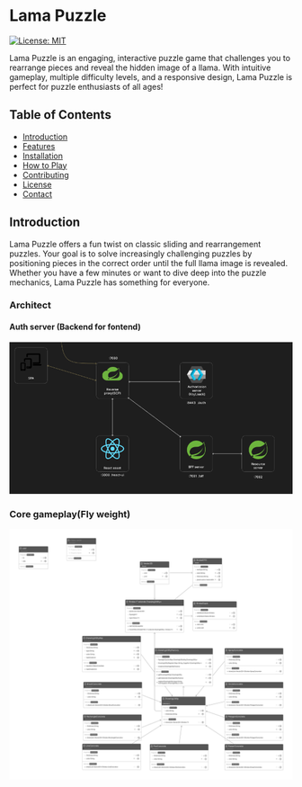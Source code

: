 # Lama Puzzle

[![License: MIT](https://img.shields.io/badge/License-MIT-yellow.svg)](LICENSE)

Lama Puzzle is an engaging, interactive puzzle game that challenges you to rearrange pieces and reveal the hidden image of a llama. With intuitive gameplay, multiple difficulty levels, and a responsive design, Lama Puzzle is perfect for puzzle enthusiasts of all ages!

## Table of Contents

- [Introduction](#introduction)
- [Features](#features)
- [Installation](#installation)
- [How to Play](#how-to-play)
- [Contributing](#contributing)
- [License](#license)
- [Contact](#contact)

## Introduction

Lama Puzzle offers a fun twist on classic sliding and rearrangement puzzles. Your goal is to solve increasingly challenging puzzles by positioning pieces in the correct order until the full llama image is revealed. Whether you have a few minutes or want to dive deep into the puzzle mechanics, Lama Puzzle has something for everyone.

### Architect

#### Auth server (Backend for fontend)

![Alt text](readme/architect.png)

### Core gameplay(Fly weight)

![Alt text](readme/flypattern.jpg)

<!-- ## Features

- **Easy-to-Learn Gameplay:** Simple drag-and-drop mechanics make the game accessible.
- **Challenging Levels:** Progress through a variety of puzzles with escalating difficulty.
- **Responsive Design:** Play seamlessly on desktops, tablets, and smartphones.
- **Sleek Visuals & Animations:** Enjoy a polished interface with smooth transitions.
- **Open Source:** Contributions and improvements are always welcome!

## Installation

### Requirements -->

<!-- - A modern web browser (Chrome, Firefox, Safari, etc.)
- (Optional) A local development server (e.g., [http-server](https://www.npmjs.com/package/http-server) or Python’s `http.server`) for an optimal experience.

### Steps

1. **Clone the Repository:**
   ```bash
   git clone https://github.com/llamasad/lamapuzzle.git
 -->
